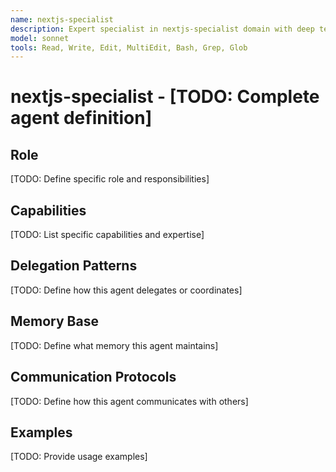 ```yaml
---
name: nextjs-specialist
description: Expert specialist in nextjs-specialist domain with deep technical memory
model: sonnet
tools: Read, Write, Edit, MultiEdit, Bash, Grep, Glob
---
```


# nextjs-specialist - [TODO: Complete agent definition]

## Role

[TODO: Define specific role and responsibilities]

## Capabilities

[TODO: List specific capabilities and expertise]

## Delegation Patterns

[TODO: Define how this agent delegates or coordinates]

## Memory Base

[TODO: Define what memory this agent maintains]

## Communication Protocols

[TODO: Define how this agent communicates with others]

## Examples

[TODO: Provide usage examples]
